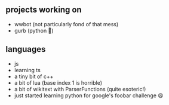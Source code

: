 ## projects working on
- wwbot (not particularly fond of that mess)
- gurb (python 🥴)

## languages
- js
- learning ts
- a tiny bit of c++
- a bit of lua (base index 1 is horrible)
- a bit of wikitext with ParserFunctions (quite esoteric!)
- just started learning python for google's foobar challenge 😫
